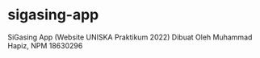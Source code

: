 # sigasing-app
SiGasing App (Website UNISKA Praktikum 2022)
Dibuat Oleh Muhammad Hapiz, NPM 18630296
